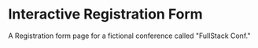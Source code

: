 # Interactive Registration Form
 A Registration form page for a fictional conference called "FullStack Conf."
